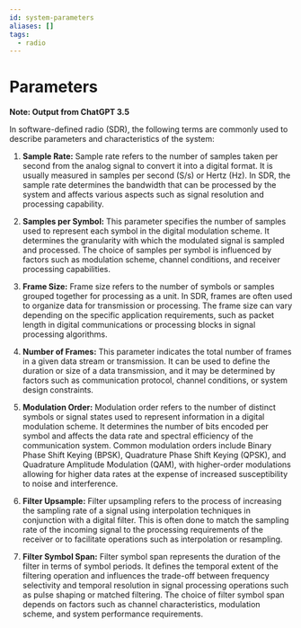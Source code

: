 ```yaml
---
id: system-parameters
aliases: []
tags:
  - radio
---
```


# Parameters

**Note: Output from ChatGPT 3.5**

In software-defined radio (SDR), the following terms are commonly used to
describe parameters and characteristics of the system:

1. **Sample Rate:** Sample rate refers to the number of samples taken per second
   from the analog signal to convert it into a digital format. It is usually
   measured in samples per second (S/s) or Hertz (Hz). In SDR, the sample rate
   determines the bandwidth that can be processed by the system and affects
   various aspects such as signal resolution and processing capability.

2. **Samples per Symbol:** This parameter specifies the number of samples used
   to represent each symbol in the digital modulation scheme. It determines the
   granularity with which the modulated signal is sampled and processed. The
   choice of samples per symbol is influenced by factors such as modulation
   scheme, channel conditions, and receiver processing capabilities.

3. **Frame Size:** Frame size refers to the number of symbols or samples grouped
   together for processing as a unit. In SDR, frames are often used to organize
   data for transmission or processing. The frame size can vary depending on the
   specific application requirements, such as packet length in digital
   communications or processing blocks in signal processing algorithms.

4. **Number of Frames:** This parameter indicates the total number of frames in
   a given data stream or transmission. It can be used to define the duration or
   size of a data transmission, and it may be determined by factors such as
   communication protocol, channel conditions, or system design constraints.

5. **Modulation Order:** Modulation order refers to the number of distinct
   symbols or signal states used to represent information in a digital
   modulation scheme. It determines the number of bits encoded per symbol and
   affects the data rate and spectral efficiency of the communication system.
   Common modulation orders include Binary Phase Shift Keying (BPSK), Quadrature
   Phase Shift Keying (QPSK), and Quadrature Amplitude Modulation (QAM), with
   higher-order modulations allowing for higher data rates at the expense of
   increased susceptibility to noise and interference.

6. **Filter Upsample:** Filter upsampling refers to the process of increasing
   the sampling rate of a signal using interpolation techniques in conjunction
   with a digital filter. This is often done to match the sampling rate of the
   incoming signal to the processing requirements of the receiver or to
   facilitate operations such as interpolation or resampling.

7. **Filter Symbol Span:** Filter symbol span represents the duration of the
   filter in terms of symbol periods. It defines the temporal extent of the
   filtering operation and influences the trade-off between frequency
   selectivity and temporal resolution in signal processing operations such as
   pulse shaping or matched filtering. The choice of filter symbol span depends
   on factors such as channel characteristics, modulation scheme, and system
   performance requirements.
